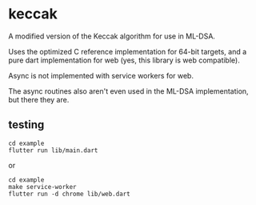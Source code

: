 # keccak

A modified version of the Keccak algorithm for use in ML-DSA.

Uses the optimized C reference implementation for 64-bit targets, and a pure dart
implementation for web (yes, this library is web compatible).

Async is not implemented with service workers for web.

The async routines also aren't even used in the ML-DSA implementation, but there
they are.

## testing

```
cd example
flutter run lib/main.dart
```

or

```
cd example
make service-worker
flutter run -d chrome lib/web.dart
```
